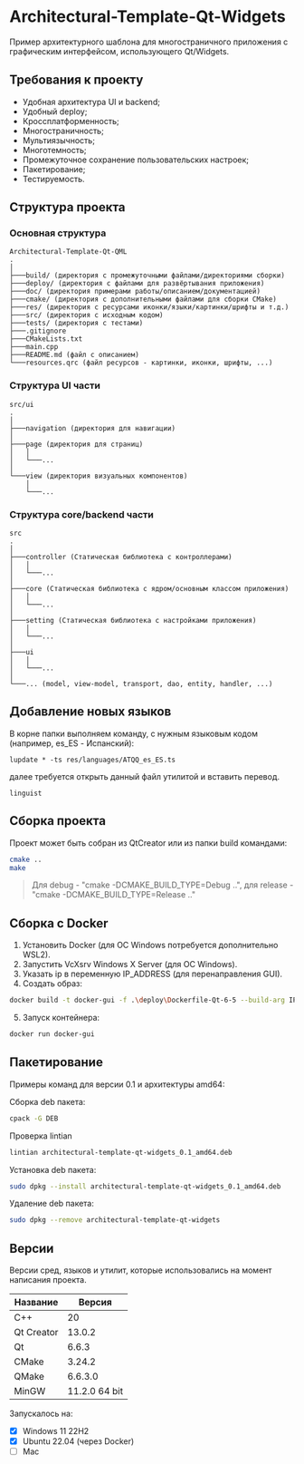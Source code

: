 # Architectural-Template-Qt-Widgets

Пример архитектурного шаблона для многостраничного приложения с графическим интерфейсом, использующего Qt/Widgets.

## Требования к проекту

- Удобная архитектура UI и backend;
- Удобный deploy;
- Кроссплатформенность;
- Многостраничность;
- Мультиязычность;
- Многотемность;
- Промежуточное сохранение пользовательских настроек;
- Пакетирование;
- Тестируемость.

## Структура проекта
### Основная структура

```
Architectural-Template-Qt-QML
.
│
├───build/ (директория с промежуточными файлами/директориями сборки)
├───deploy/ (директория с файлами для развёртывания приложения)
├───doc/ (директория примерами работы/описанием/документацией)
├───cmake/ (директория с дополнительными файлами для сборки CMake)
├───res/ (директория с ресурсами иконки/языки/картинки/шрифты и т.д.)
├───src/ (директория с исходным кодом)
├───tests/ (директория с тестами)
├───.gitignore
├───CMakeLists.txt
├───main.cpp
├───README.md (файл с описанием)
└───resources.qrc (файл ресурсов - картинки, иконки, шрифты, ...)
```

### Структура UI части

```
src/ui
.
│
├───navigation (директория для навигации)
│
├───page (директория для страниц)
│   │
│   └───...
│
└───view (директория визуальных компонентов)
    │
    └───...
```
### Структура core/backend части

```
src
.
│
├───controller (Статическая библиотека с контроллерами)
│   │
│   └───...
│
├───core (Статическая библиотека с ядром/основным классом приложения)
│   │
│   └───...
│
├───setting (Статическая библиотека с настройками приложения)
│   │
│   └───...
│
├───ui
│   │
│   └───...
│
└───... (model, view-model, transport, dao, entity, handler, ...)
```

## Добавление новых языков

В корне папки выполняем команду, с нужным языковым кодом (например, es_ES - Испанский):
```shell
lupdate * -ts res/languages/ATQQ_es_ES.ts
```
далее требуется открыть данный файл утилитой и вставить перевод.
```shell
linguist
```

## Сборка проекта

Проект может быть собран из QtCreator или из папки build командами:

```bash
cmake ..
make
```
> Для debug - "cmake -DCMAKE_BUILD_TYPE=Debug ..", для release - "cmake -DCMAKE_BUILD_TYPE=Release .."

## Сборка с Docker

1. Установить Docker (для ОС Windows потребуется дополнительно WSL2).
2. Запустить VcXsrv Windows X Server (для ОС Windows).
3. Указать ip в переменную IP_ADDRESS (для перенаправления GUI).
4. Создать образ:
```bash
docker build -t docker-gui -f .\deploy\Dockerfile-Qt-6-5 --build-arg IP_ADDRESS='your ip addres' .
```
5. Запуск контейнера:
```bash
docker run docker-gui
```
## Пакетирование

Примеры команд для версии 0.1 и архитектуры amd64:

Сборка deb пакета:
```bash
cpack -G DEB
```

Проверка lintian
```bash
lintian architectural-template-qt-widgets_0.1_amd64.deb
```

Установка deb пакета:
```bash
sudo dpkg --install architectural-template-qt-widgets_0.1_amd64.deb
```

Удаление deb пакета:
```bash
sudo dpkg --remove architectural-template-qt-widgets
```

## Версии

Версии сред, языков и утилит, которые использовались на момент написания проекта.

| Название   | Версия               |
| -----------|----------------------|
| C++        | 20                   |
| Qt Creator | 13.0.2               |
| Qt         | 6.6.3                |
| CMake      | 3.24.2               |
| QMake      | 6.6.3.0              |
| MinGW      | 11.2.0 64 bit        |

Запускалось на:
- [x] Windows 11 22H2
- [x] Ubuntu 22.04 (через Docker)
- [ ] Mac
